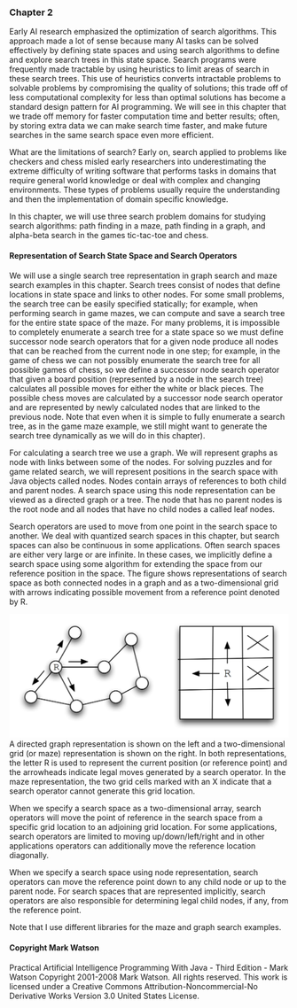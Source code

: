 ### Chapter 2
Early AI research emphasized the optimization of search algorithms. This approach made a lot of sense because many AI tasks can be solved effectively by defining state spaces and using search algorithms to define and explore search trees in this state space. Search programs were frequently made tractable by using heuristics to limit areas of search in these search trees. This use of heuristics converts intractable problems to solvable problems by compromising the quality of solutions; this trade off of less computational complexity for less than optimal solutions has become a standard design pattern for AI programming. We will see in this chapter that we trade off memory for faster computation time and better results; often, by storing extra data we can make search time faster, and make future searches in the same search space even more efficient.

What are the limitations of search? Early on, search applied to problems like checkers and chess misled early researchers into underestimating the extreme difficulty of writing software that performs tasks in domains that require general world knowledge or deal with complex and changing environments. These types of problems usually require the understanding and then the implementation of domain specific knowledge.

In this chapter, we will use three search problem domains for studying search algorithms: path finding in a maze, path finding in a graph, and alpha-beta search in the games tic-tac-toe and chess.

#### Representation of Search State Space and Search Operators
We will use a single search tree representation in graph search and maze search examples in this chapter. Search trees consist of nodes that define locations in state space and links to other nodes. For some small problems, the search tree can be easily specified statically; for example, when performing search in game mazes, we can compute and save a search tree for the entire state space of the maze. For many problems, it is impossible to completely enumerate a search tree for a state space so we must define successor node search operators that for a given node produce all nodes that can be reached from the current node in one step; for example, in the game of chess we can not possibly enumerate the search tree for all possible games of chess, so we define a successor node search operator that given a board position (represented by a node in the search tree) calculates all possible moves for either the white or black pieces. The possible chess moves are calculated by a successor node search operator and are represented by newly calculated nodes that are linked to the previous node. Note that even when it is simple to fully enumerate a search tree, as in the game maze example, we still might want to generate the search tree dynamically as we will do in this chapter).

For calculating a search tree we use a graph. We will represent graphs as node with links between some of the nodes. For solving puzzles and for game related search, we will represent positions in the search space with Java objects called nodes. Nodes contain arrays of references to both child and parent nodes. A search space using this node representation can be viewed as a directed graph or a tree. The node that has no parent nodes is the root node and all nodes that have no child nodes a called leaf nodes.

Search operators are used to move from one point in the search space to another. We deal with quantized search spaces in this chapter, but search spaces can also be continuous in some applications. Often search spaces are either very large or are infinite. In these cases, we implicitly define a search space using some algorithm for extending the space from our reference position in the space. The figure shows representations of search space as both connected nodes in a graph and as a two-dimensional grid with arrows indicating possible movement from a reference point denoted by R.

![The figure shows representations of search space as both connected nodes in a graph and as a two-dimensional grid with arrows indicating possible movement from a reference point denoted by R](../../img/chap2/search_space.png)
A directed graph representation is shown on the left and a two-dimensional grid (or maze) representation is shown on the right. In both representations, the letter R is used to represent the current position (or reference point) and the arrowheads indicate legal moves generated by a search operator. In the maze representation, the two grid cells marked with an X indicate that a search operator cannot generate this grid location.

When we specify a search space as a two-dimensional array, search operators will move the point of reference in the search space from a specific grid location to an adjoining grid location. For some applications, search operators are limited to moving up/down/left/right and in other applications operators can additionally move the reference location diagonally.

When we specify a search space using node representation, search operators can move the reference point down to any child node or up to the parent node. For search spaces that are represented implicitly, search operators are also responsible for determining legal child nodes, if any, from the reference point.

Note that I use different libraries for the maze and graph search examples.

#### Copyright Mark Watson
Practical Artificial Intelligence Programming With Java - Third Edition - Mark Watson Copyright 2001-2008 Mark Watson. All rights reserved. This work is licensed under a Creative Commons Attribution-Noncommercial-No Derivative Works Version 3.0 United States License.
